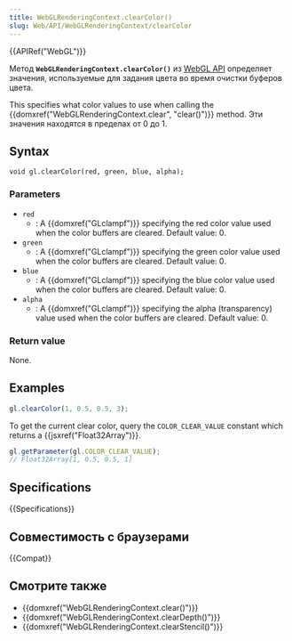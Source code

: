 ```yaml
---
title: WebGLRenderingContext.clearColor()
slug: Web/API/WebGLRenderingContext/clearColor
---
```


{{APIRef("WebGL")}}

Метод **`WebGLRenderingContext.clearColor()`** из [WebGL API](/ru/docs/Web/API/WebGL_API) определяет значения, используемые для задания цвета во время очистки буферов цвета.

This specifies what color values to use when calling the {{domxref("WebGLRenderingContext.clear", "clear()")}} method. Эти значения находятся в пределах от 0 до 1.

## Syntax

```
void gl.clearColor(red, green, blue, alpha);
```

### Parameters

- `red`
  - : A {{domxref("GLclampf")}} specifying the red color value used when the color buffers are cleared. Default value: 0.
- `green`
  - : A {{domxref("GLclampf")}} specifying the green color value used when the color buffers are cleared. Default value: 0.
- `blue`
  - : A {{domxref("GLclampf")}} specifying the blue color value used when the color buffers are cleared. Default value: 0.
- `alpha`
  - : A {{domxref("GLclampf")}} specifying the alpha (transparency) value used when the color buffers are cleared. Default value: 0.

### Return value

None.

## Examples

```js
gl.clearColor(1, 0.5, 0.5, 3);
```

To get the current clear color, query the `COLOR_CLEAR_VALUE` constant which returns a {{jsxref("Float32Array")}}.

```js
gl.getParameter(gl.COLOR_CLEAR_VALUE);
// Float32Array[1, 0.5, 0.5, 1]
```

## Specifications

{{Specifications}}

## Совместимость с браузерами

{{Compat}}

## Смотрите также

- {{domxref("WebGLRenderingContext.clear()")}}
- {{domxref("WebGLRenderingContext.clearDepth()")}}
- {{domxref("WebGLRenderingContext.clearStencil()")}}

